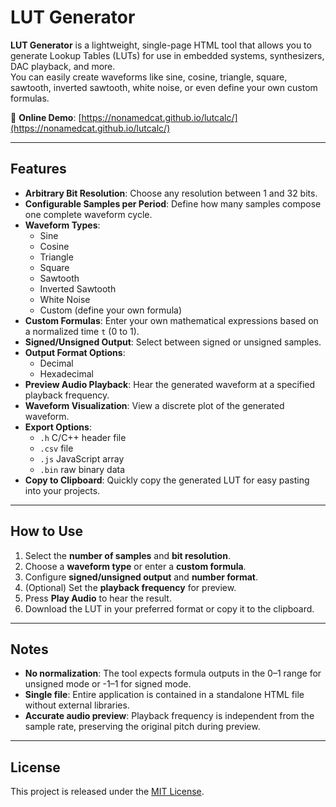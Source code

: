 # LUT Generator

**LUT Generator** is a lightweight, single-page HTML tool that allows you to generate Lookup Tables (LUTs) for use in embedded systems, synthesizers, DAC playback, and more.  
You can easily create waveforms like sine, cosine, triangle, square, sawtooth, inverted sawtooth, white noise, or even define your own custom formulas.

🔗 **Online Demo**: [https://nonamedcat.github.io/lutcalc/](https://nonamedcat.github.io/lutcalc/)

---

## Features

- **Arbitrary Bit Resolution**: Choose any resolution between 1 and 32 bits.
- **Configurable Samples per Period**: Define how many samples compose one complete waveform cycle.
- **Waveform Types**:
  - Sine
  - Cosine
  - Triangle
  - Square
  - Sawtooth
  - Inverted Sawtooth
  - White Noise
  - Custom (define your own formula)
- **Custom Formulas**: Enter your own mathematical expressions based on a normalized time `t` (0 to 1).
- **Signed/Unsigned Output**: Select between signed or unsigned samples.
- **Output Format Options**:
  - Decimal
  - Hexadecimal
- **Preview Audio Playback**: Hear the generated waveform at a specified playback frequency.
- **Waveform Visualization**: View a discrete plot of the generated waveform.
- **Export Options**:
  - `.h` C/C++ header file
  - `.csv` file
  - `.js` JavaScript array
  - `.bin` raw binary data
- **Copy to Clipboard**: Quickly copy the generated LUT for easy pasting into your projects.

---

## How to Use

1. Select the **number of samples** and **bit resolution**.
2. Choose a **waveform type** or enter a **custom formula**.
3. Configure **signed/unsigned output** and **number format**.
4. (Optional) Set the **playback frequency** for preview.
5. Press **Play Audio** to hear the result.
6. Download the LUT in your preferred format or copy it to the clipboard.

---

## Notes

- **No normalization**: The tool expects formula outputs in the 0–1 range for unsigned mode or -1–1 for signed mode.
- **Single file**: Entire application is contained in a standalone HTML file without external libraries.
- **Accurate audio preview**: Playback frequency is independent from the sample rate, preserving the original pitch during preview.

---

## License

This project is released under the [MIT License](LICENSE).
